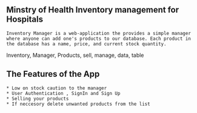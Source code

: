 
## Minstry of Health Inventory management for Hospitals

    
    Inventory Manager is a web-application the provides a simple manager where anyone can add one's products to our database. Each product in the database has a name, price, and current stock quantity.
   
   Inventory, Manager, Products, sell, manage, data, table

## The Features of the App


    * Low on stock caution to the manager
    * User Authentication , SignIn and Sign Up
    * Selling your products 
    * If neccesory delete unwanted products from the list

